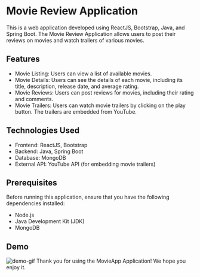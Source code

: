 # Movie Review Application

This is a web application developed using ReactJS, Bootstrap, Java, and Spring Boot. The Movie Review Application allows users to post their reviews on movies and watch trailers of various movies.

## Features
- Movie Listing: Users can view a list of available movies.
- Movie Details: Users can see the details of each movie, including its title, description, release date, and average rating.
- Movie Reviews: Users can post reviews for movies, including their rating and comments.
- Movie Trailers: Users can watch movie trailers by clicking on the play button. The trailers are embedded from YouTube.

## Technologies Used
- Frontend: ReactJS, Bootstrap
- Backend: Java, Spring Boot
- Database: MongoDB
- External API: YouTube API (for embedding movie trailers)

## Prerequisites
Before running this application, ensure that you have the following dependencies installed:
- Node.js
- Java Development Kit (JDK)
- MongoDB

## Demo
![demo-gif](https://github.com/SouravM9/MovieApp/blob/master/demo.gif)
Thank you for using the MovieApp Application! We hope you enjoy it.
